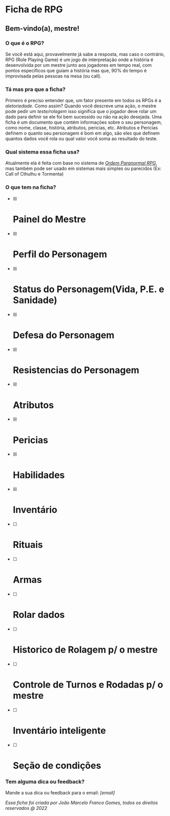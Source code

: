 # Ficha de RPG 
## Bem-vindo(a), mestre!

### O que é o RPG?
Se você está aqui, provavelmente já sabe a resposta, mas caso o contrário, RPG (Role Playing Game) é um jogo de interpretação onde a história é desenvolvida por um mestre junto aos jogadores em tempo real, com pontos especificos que guiam a história mas que, 90% do tempo é improvisada pelas pessoas na mesa (ou call). 

### Tá mas pra que a ficha?
Primeiro é preciso entender que, um fator presente em todos os RPGs é a *_aletoriedade_*. Como assim? Quando você descreve uma ação, o mestre pode pedir um *_teste/rolagem_* isso significa que o jogador deve rolar um dado para definir se ele foi bem sucessido ou não na ação desejada.
Uma ficha é um documento que contém informações sobre o seu personagem, como nome, classe, história, atributos, pericias, etc. Atributos e Pericias definem o quanto seu personagem é bom em algo, são eles que definem quantos dados você rola ou qual valor você soma ao resultado do teste.

### Qual sistema essa ficha usa?
Atualmente ela é feita com base no sistema de [*Ordem Paranormal RPG*](https://ordemparanormal.com.br/), mas também pode ser usado em sistemas mais simples ou parecidos (Ex: Call of Cthulhu e Tormenta) 

### O que tem na ficha?
- [x] # Painel do Mestre
- [x] # Perfil do Personagem
- [x] # Status do Personagem(Vida, P.E. e Sanidade)
- [x] # Defesa do Personagem
- [x] # Resistencias do Personagem
- [x] # Atributos
- [x] # Pericias
- [x] # Habilidades
- [x] # Inventário
- [ ] # Rituais
- [ ] # Armas
- [ ] # Rolar dados
- [ ] # Historico de Rolagem p/ o mestre
- [ ] # Controle de Turnos e Rodadas p/ o mestre
- [ ] # Inventário inteligente
- [ ] # Seção de condições


### Tem alguma dica ou feedback?
Mande a sua dica ou feedback para o email: _[email]_


_Essa ficha foi criada por João Marcelo Franco Gomes, todos os direitos reservados @ 2022_
